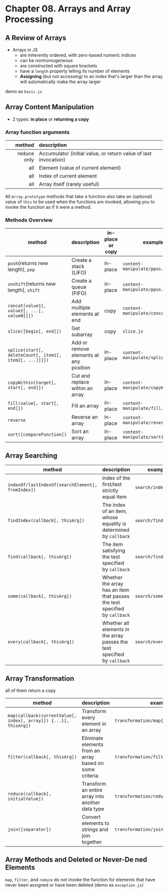 # Chapter 08. Arrays and Array Processing  

## A Review of Arrays  
+ Arrays in JS  
  - are inherently ordered, with zero-based numeric indices  
  - can be nonhomogeneous  
  - are constructed with square brackets  
  - have a `length` property telling its number of elements   
  - **Assigning** (but not accessing) to an index that's larger than the array will automatically make the array larger  

demo as `basic.js`  

## Array Content Manipulation  
+ 2 types: **in place** or **returning a copy**  

### Array function arguments  

method | description
------:|:-----------
reduce only | Accumulator (initial value, or return value of last invocation) 
all   | Element (value of current element) 
all   |  Index of current element
all   |  Array itself (rarely useful)

All `Array.prototype` methods that take a function also take an (optional) value of `this` to be used when the functions are invoked, allowing you to invoke the function as if it were a method.

### Methods Overview   

method  | description | in-place or copy | examples
--------|-------------|------------------|---------
`push`(returns new length), `pop` | Create a stack (LIFO) | in-place | `content-manipulate/ppus.js` 
`unshift`(returns new length), `shift` | Create a queue (FIFO) | in-place | `content-manipulate/ppus.js`
`concat(value1[, value2[, ...[, valueN]]])`  | Add multiple elements at end |  copy  | `content-manipulate/concat.js` 
`slice([begin[, end]])`   | Get subarray | copy | `slice.js`
`splice(start[, deleteCount[, item1[, item2[, ...]]]])`  | Add or remove elements at any position | in-place | `content-manipulate/splice.js`
`copyWithin(target[, start[, end]])` | Cut and replace within an array | in-place | `content-manipulate/copyWithin.js`
`fill(value[, start[, end]])`    | Fill an array | in-place  | `content-manipulate/fill.js`
`reverse` | Reverse an array  | in-place  | `content-manipulate/reverse.js`
`sort([compareFunction])`   | Sort an array | in-place | `content-manipulate/sort{01,02}.js`  

## Array Searching 

method | description | examples
-------|-------------|---------
`indexOf/lastIndexOf(searchElement[, fromIndex])` | index of the first/last strictly equal item | `search/indexOf.js`
`findIndex(callback[, thisArg])` | The index of an item, whose equality is determined by `callback` | `search/findIndex.js`
`find(callback[, thisArg])`  | The item satisfying the test specified by `callback` | `search/find.js`
`some(callback[, thisArg])`  | Whether the array has an item that passes the test specified by `callback` | `search/some.js`
`every(callback[, thisArg])` | Whether all elements in the array passes the test specified by `callback` | `search/every.js`

## Array Transformation  
all of them return a copy  

method | description | examples
-------|-------------|---------
`map(callback(currentValue[, index[, array]]) {...}[, thisArg])` | Transform every element in an array | `transformation/map{01,02}.js`
`filter(callback[, thisArg])`  | Eliminate elements from an array based on some criteria | `transformation/filter.js`
`reduce(callback[, initialValue])`  | Transform an entire array into another data type | `transformation/reduce{01,02,03,04}.js`
`join([separator])`    | Convert elements to strings and join together | `transformation/join.js`

## Array Methods and Deleted or Never-De ned Elements  
`map`, `filter`, and `reduce` do not invoke the function for elements that have never been assigned or have been deleted (demo as `exception.js`)  